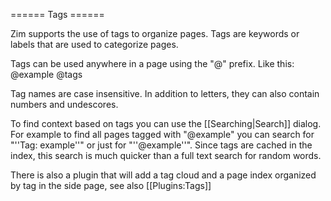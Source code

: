 ====== Tags ======

Zim supports the use of tags to organize pages. Tags are keywords or labels that are used to categorize pages.

Tags can be used anywhere in a page using the "@" prefix. Like this: @example @tags

Tag names are case insensitive. In addition to letters, they can also contain numbers and undescores.

To find context based on tags you can use the [[Searching|Search]] dialog. For example to find all pages tagged with "@example" you can search for "''Tag: example''" or just for "''@example''". Since tags are cached in the index, this search is much quicker than a full text search for random words.

There is also a plugin that will add a tag cloud and a page index organized by tag in the side page, see also [[Plugins:Tags]]
